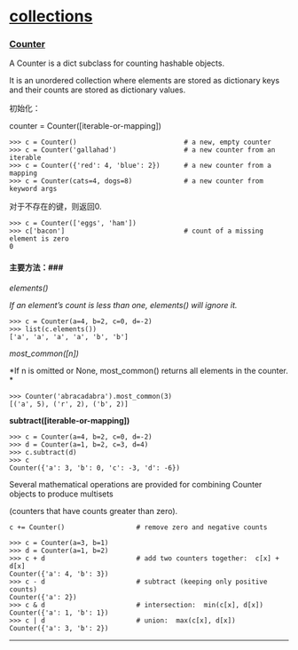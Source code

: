 # [collections](https://docs.python.org/2/library/collections.html) #

### [Counter](http://code.activestate.com/recipes/576611/) ###
A Counter is a dict subclass for counting hashable objects. 

It is an unordered collection where elements are stored as dictionary keys and their counts are stored as dictionary values. 

初始化：

counter = Counter([iterable-or-mapping]) 

```
>>> c = Counter()                           # a new, empty counter
>>> c = Counter('gallahad')                 # a new counter from an iterable
>>> c = Counter({'red': 4, 'blue': 2})      # a new counter from a mapping
>>> c = Counter(cats=4, dogs=8)             # a new counter from keyword args
```

对于不存在的键，则返回0.
```
>>> c = Counter(['eggs', 'ham'])
>>> c['bacon']                              # count of a missing element is zero
0
```

#### 主要方法：###

_elements()_

*If an element’s count is less than one, elements() will ignore it.*
```
>>> c = Counter(a=4, b=2, c=0, d=-2)
>>> list(c.elements())
['a', 'a', 'a', 'a', 'b', 'b']
```

_most_common([n])_

*If n is omitted or None, most_common() returns all elements in the counter. *
```
>>> Counter('abracadabra').most_common(3)
[('a', 5), ('r', 2), ('b', 2)]
```

**subtract([iterable-or-mapping])**

```
>>> c = Counter(a=4, b=2, c=0, d=-2)
>>> d = Counter(a=1, b=2, c=3, d=4)
>>> c.subtract(d)
>>> c
Counter({'a': 3, 'b': 0, 'c': -3, 'd': -6})
```

Several mathematical operations are provided for combining Counter objects to produce multisets 

(counters that have counts greater than zero). 
```
c += Counter()                  # remove zero and negative counts

>>> c = Counter(a=3, b=1)
>>> d = Counter(a=1, b=2)
>>> c + d                       # add two counters together:  c[x] + d[x]
Counter({'a': 4, 'b': 3})
>>> c - d                       # subtract (keeping only positive counts)
Counter({'a': 2})
>>> c & d                       # intersection:  min(c[x], d[x])
Counter({'a': 1, 'b': 1})
>>> c | d                       # union:  max(c[x], d[x])
Counter({'a': 3, 'b': 2})
```

***

